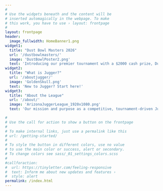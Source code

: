 ```yaml
---
#
# Use the widgets beneath and the content will be
# inserted automagically in the webpage. To make
# this work, you have to use › layout: frontpage
#
layout: frontpage
header:
  image_fullwidth: HomeBanner1.png
widget1:
  title: "Dust Bowl Masters 2026"
  url: '/dustbowlmasters/'
  image: 'DustBowlPoster2.png'
  text: 'Introducing our premier tournament with a $2000 cash prize, Dust Bowl Masters 2026!<br/>Registration is now open!'
widget2:
  title: "What is Jugger?"
  url: '/aboutjugger/'
  image: 'GoldenSkull.png'
  text: 'New to Jugger? Start here!'
widget3:
  title: "About the League"
  url: '/about/'
  image: 'ArizonaJuggerLeague_1920x1080.png'
  text: 'Our mission and purpose as a competitive, tournament-driven Jugger organization.'

#
# Use the call for action to show a button on the frontpage
#
# To make internal links, just use a permalink like this
# url: /getting-started/
#
# To style the button in different colors, use no value
# to use the main color or success, alert or secondary.
# To change colors see sass/_01_settings_colors.scss
#
#callforaction:
#  url: https://tinyletter.com/feeling-responsive
#  text: Inform me about new updates and features ›
#  style: alert
permalink: /index.html
---
```

